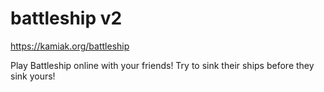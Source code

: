 # battleship v2
https://kamiak.org/battleship

Play Battleship online with your friends! Try to sink their ships before they sink yours!
